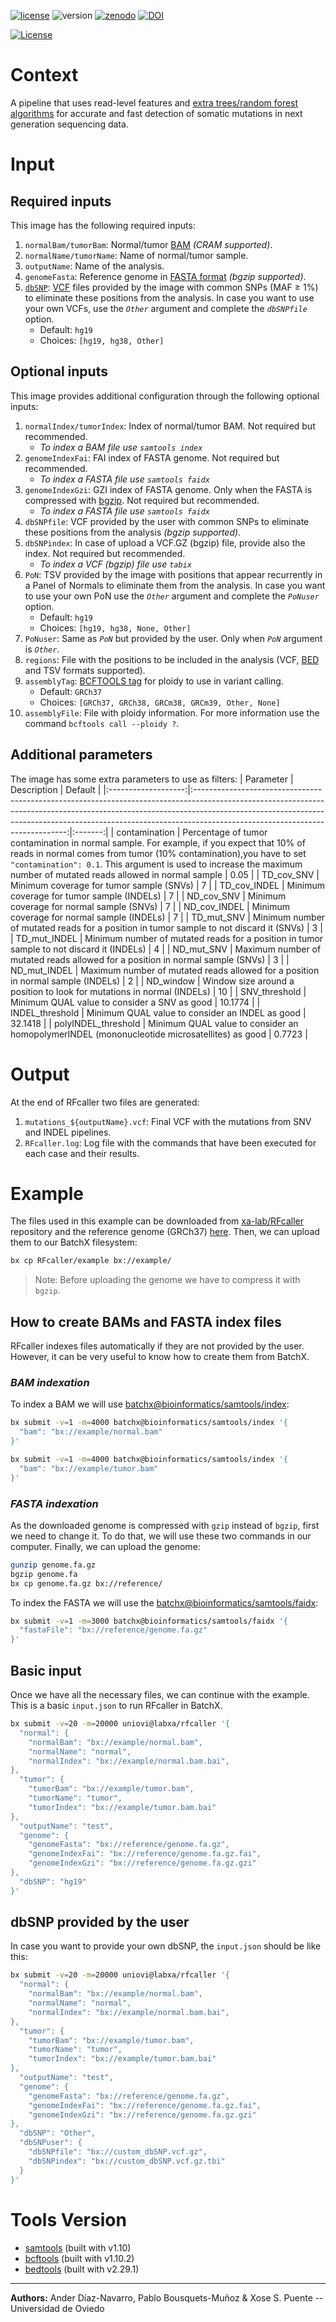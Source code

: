 [![license](https://img.shields.io/badge/license-MIT-yellow.svg)](https://github.com/xa-lab/RFcaller/tree/master/LICENSE) ![version](https://img.shields.io/badge/version-1.2.0-blue) [![zenodo](https://img.shields.io/badge/docs-zenodo-green)](https://zenodo.org/record/7113432#.YzG0Ay8RrSw) [![DOI](https://zenodo.org/badge/doi/10.1101/2022.05.11.491496.svg)](https://doi.org/10.1101/2022.05.11.491496)

[![License](https://images.batchx.io/gh-badge-logo.svg)](https://platform.batchx.io/uniovi/profile)

# Context

A pipeline that uses read-level features and [extra trees/random forest algorithms](https://en.wikipedia.org/wiki/Random_forest) for accurate and fast detection of somatic mutations in next generation sequencing data.

# Input

## Required inputs

This image has the following required inputs:

1. `normalBam/tumorBam`: Normal/tumor [BAM](https://genome.ucsc.edu/FAQ/FAQformat.html#format5.1) *(CRAM supported)*.
2. `normalName/tumorName`: Name of normal/tumor sample.
3. `outputName`: Name of the analysis.
4. `genomeFasta`: Reference genome in [FASTA format](https://blast.ncbi.nlm.nih.gov/Blast.cgi?CMD=Web&PAGE_TYPE=BlastDocs&DOC_TYPE=BlastHelp) *(bgzip supported)*.
5. [`dbSNP`](https://en.wikipedia.org/wiki/DbSNP): [VCF](https://www.ebi.ac.uk/training/online/courses/human-genetic-variation-introduction/variant-identification-and-analysis/understanding-vcf-format/) files provided by the image with common SNPs (MAF ≥ 1%) to eliminate these positions from the analysis. In case you want to use your own VCFs, use the *`Other`* argument and complete the *`dbSNPfile`* option.
    - Default: `hg19`
    - Choices: `[hg19, hg38, Other]`

## Optional inputs

This image provides additional configuration through the following optional inputs:

1. `normalIndex/tumorIndex`: Index of normal/tumor BAM. Not required but recommended.
    - *To index a BAM file use `samtools index`*
2. `genomeIndexFai`: FAI index of FASTA genome. Not required but recommended.
    - *To index a FASTA file use `samtools faidx`*
3. `genomeIndexGzi`: GZI index of FASTA genome. Only when the FASTA is compressed with [bgzip](https://www.htslib.org/doc/bgzip.html). Not required but recommended.
    - *To index a FASTA file use `samtools faidx`*
4. `dbSNPfile`: VCF provided by the user with common SNPs to eliminate these positions from the analysis *(bgzip supported)*.
5. `dbSNPindex`: In case of upload a VCF.GZ (bgzip) file, provide also the index. Not required but recommended.
    - *To index a VCF (bgzip) file use `tabix`*
6. `PoN`: TSV provided by the image with positions that appear recurrently in a Panel of Normals to eliminate them from the analysis. In case you want to use your own PoN use the *`Other`* argument and complete the *`PoNuser`* option.
    - Default: `hg19`
    - Choices: `[hg19, hg38, None, Other]`
7. `PoNuser`: Same as *`PoN`* but provided by the user. Only when *`PoN`* argument is *`Other`*.
8. `regions`: File with the positions to be included in the analysis (VCF, [BED](https://www.ensembl.org/info/website/upload/bed.html) and TSV formats supported).
10. `assemblyTag`: [BCFTOOLS tag](http://samtools.github.io/bcftools/bcftools.html#call) for ploidy to use in variant calling. 
    - Default: `GRCh37`
    - Choices: `[GRCh37, GRCh38, GRCm38, GRCm39, Other, None]`
11. `assemblyFile`: File with ploidy information. For more information use the command `bcftools call --ploidy ?`.

## Additional parameters

The image has some extra parameters to use as filters:
|      Parameter      |                                                                                                                                        Description                                                                                                                                       | Default |
|:-------------------:|:----------------------------------------------------------------------------------------------------------------------------------------------------------------------------------------------------------------------------------------------------------------------------------------:|:-------:|
|    contamination    | Percentage of tumor contamination in normal sample. For example,  if you expect that 10% of reads in normal comes from  tumor (10% contamination),you have to set `"contamination": 0.1`. This argument is used to increase the maximum number of mutated reads allowed in normal sample |   0.05  |
|      TD_cov_SNV     |                                                                                                                         Minimum coverage for tumor sample (SNVs)                                                                                                                         |    7    |
|     TD_cov_INDEL    |                                                                                                                        Minimum coverage for tumor sample (INDELs)                                                                                                                        |    7    |
|      ND_cov_SNV     |                                                                                                                         Minimum coverage for normal sample (SNVs)                                                                                                                        |    7    |
|     ND_cov_INDEL    |                                                                                                                        Minimum coverage for normal sample (INDELs)                                                                                                                       |    7    |
|      TD_mut_SNV     |                                                                                                 Minimum number of mutated reads for a position in tumor sample  to not discard it (SNVs)                                                                                                 |    3    |
|     TD_mut_INDEL    |                                                                                                Minimum number of mutated reads for a position in tumor sample  to not discard it (INDELs)                                                                                                |    4    |
|      ND_mut_SNV     |                                                                                                      Maximum number of mutated reads allowed for a position  in normal sample (SNVs)                                                                                                     |    3    |
|     ND_mut_INDEL    |                                                                                                     Maximum number of mutated reads allowed for a position  in normal sample (INDELs)                                                                                                    |    2    |
|      ND_window      |                                                                                                         Window size around a position to look for mutations  in normal (INDELs)                                                                                                         |    10   |
|    SNV_threshold    |                                                                                                                       Minimum QUAL value to consider a SNV as good                                                                                                                      | 10.1774 |
|   INDEL_threshold   |                                                                                                                     Minimum QUAL value to consider an INDEL as good                                                                                                                     | 32.1418 |
| polyINDEL_threshold |                                                                                                                Minimum QUAL value to consider an homopolymerINDEL (mononucleotide microsatellites) as good                                                                                                               |  0.7723 |

# Output

At the end of RFcaller two files are generated:

1. `mutations_${outputName}.vcf`: Final VCF with the mutations from SNV and INDEL pipelines.
2. `RFcaller.log`: Log file with the commands that have been executed for each case and their results.


# Example

The files used in this example can be downloaded from [xa-lab/RFcaller](https://github.com/xa-lab/RFcaller/tree/master/example) repository and the reference genome (GRCh37) [here](https://dcc.icgc.org/releases/PCAWG/reference_data/pcawg-bwa-mem). Then, we can upload them to our BatchX filesystem:

```bash
bx cp RFcaller/example bx://example/
```

> Note: Before uploading the genome we have to compress it with `bgzip`.

## How to create BAMs and FASTA index files

RFcaller indexes files automatically if they are not provided by the user. However, it can be very useful to know how to create them from BatchX.

### *BAM indexation*

To index a BAM we will use [batchx@bioinformatics/samtools/index](https://platform.batchx.io/batchx/images/bioinformatics%2Fsamtools%2Findex):

```bash
bx submit -v=1 -m=4000 batchx@bioinformatics/samtools/index '{
  "bam": "bx://example/normal.bam"
}'

bx submit -v=1 -m=4000 batchx@bioinformatics/samtools/index '{
  "bam": "bx://example/tumor.bam"
}'
```

### *FASTA indexation*

As the downloaded genome is compressed with `gzip` instead of `bgzip`, first we need to change it. To do that, we will use these two commands in our computer. Finally, we can upload the genome:

```bash
gunzip genome.fa.gz
bgzip genome.fa
bx cp genome.fa.gz bx://reference/
```

To index the FASTA we will use the [batchx@bioinformatics/samtools/faidx](https://platform.batchx.io/batchx/images/bioinformatics%2Fsamtools%2Ffaidx):

```bash
bx submit -v=1 -m=3000 batchx@bioinformatics/samtools/faidx '{
  "fastaFile": "bx://reference/genome.fa.gz"
}'
```

##  Basic input
Once we have all the necessary files, we can continue with the example. This is a basic `input.json` to run RFcaller in BatchX.
```bash
bx submit -v=20 -m=20000 uniovi@labxa/rfcaller '{
  "normal": {
    "normalBam": "bx://example/normal.bam",
    "normalName": "normal",
    "normalIndex": "bx://example/normal.bam.bai",
},
  "tumor": {
    "tumorBam": "bx://example/tumor.bam",
    "tumorName": "tumor",
    "tumorIndex": "bx://example/tumor.bam.bai"
},
  "outputName": "test",
  "genome": {
    "genomeFasta": "bx://reference/genome.fa.gz",
    "genomeIndexFai": "bx://reference/genome.fa.gz.fai",
    "genomeIndexGzi": "bx://reference/genome.fa.gz.gzi"
},
  "dbSNP": "hg19"
}'
```

##  dbSNP provided by the user

In case you want to provide your own dbSNP, the `input.json` should be like this:

```bash
bx submit -v=20 -m=20000 uniovi@labxa/rfcaller '{
  "normal": {
    "normalBam": "bx://example/normal.bam",
    "normalName": "normal",
    "normalIndex": "bx://example/normal.bam.bai",
},
  "tumor": {
    "tumorBam": "bx://example/tumor.bam",
    "tumorName": "tumor",
    "tumorIndex": "bx://example/tumor.bam.bai"
},
  "outputName": "test",
  "genome": {
    "genomeFasta": "bx://reference/genome.fa.gz",
    "genomeIndexFai": "bx://reference/genome.fa.gz.fai",
    "genomeIndexGzi": "bx://reference/genome.fa.gz.gzi"
},
  "dbSNP": "Other",
  "dbSNPuser": {
    "dbSNPfile": "bx://custom_dbSNP.vcf.gz",
    "dbSNPindex": "bx://custom_dbSNP.vcf.gz.tbi"
  }
}'
```

# Tools Version

- [samtools](https://www.htslib.org/doc/1.10/samtools.html) (built with v1.10)
- [bcftools](https://www.htslib.org/doc/1.10/bcftools.html) (built with v1.10.2)
- [bedtools](https://bedtools.readthedocs.io/en/latest/) (built with v2.29.1)

------
**Authors:** Ander Díaz-Navarro, Pablo Bousquets-Muñoz & Xose S. Puente -- Universidad de Oviedo